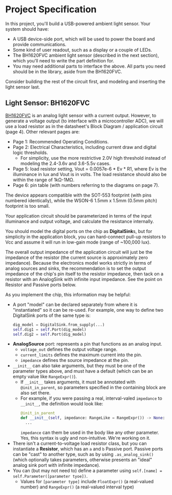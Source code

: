 # Project Specification

In this project, you'll build a USB-powered ambient light sensor.
Your system should have:
- A USB device-side port, which will be used to power the board and provide communications.
- Some kind of user readout, such as a display or a couple of LEDs.
- The BH1620FVC ambient light sensor (described in the next section), which you'll need to write the part definition for.
- You may need additional parts to interface the above.
  All parts you need should be in the library, aside from the BH1620FVC.
  
Consider building the rest of the circuit first, and modeling and inserting the light sensor last.

## Light Sensor: BH1620FVC

[BH1620FVC](http://rohmfs.rohm.com/en/products/databook/datasheet/ic/sensor/light/bh1620fvc-e.pdf) is an analog light sensor with a current output.
However, to generate a voltage output (to interface with a microcontroller ADC), we will use a load resistor as in the datasheet's Block Diagram / application circuit (page 4).
Other relevant pages are:
- Page 1: Recommended Operating Conditions.
- Page 2: Electrical Characteristics, including current draw and digital logic thresholds.
  - For simplicity, use the more restrictive 2.0V high threshold instead of modeling the 2.4-3.6v and 3.6-5.5v cases.
- Page 5: load resistor setting, Vout = 0.0057e-6 * Ev * R1, where Ev is the illuminance in lux and Vout is in volts. The load resistance should also be within the range of 1kΩ-1MΩ.
- Page 6: pin table (with numbers referring to the diagrams on page 7).

The device appears compatible with the SOT-553 footprint (with pins numbered identically), while the WSON-6 1.5mm x 1.5mm (0.5mm pitch) footprint is too small.

Your application circuit should be parameterized in terms of the input illuminance and output voltage, and calculate the resistance internally.

You should model the digital ports on the chip as **DigitalSink**s, but for simplicity in the application block, you can hard-connect pull-up resistors to Vcc and assume it will run in low-gain mode (range of ~100,000 lux).

The overall output impedance of the application circuit will just be the impedance of the resistor (the current source is approximately zero impedance).
Because the electronics model works strictly in terms of analog sources and sinks, the recommendation is to set the output impedance of the chip's pin itself to the resistor impedance, then tack on a resistor with an AnalogSink with infinite input impedance.
See the point on Resistor and Passive ports below.

As you implement the chip, this information may be helpful:
- A port "model" can be declared separately from where it is "instantiated" so it can be re-used.
  For example, one way to define two DigitalSink ports of the same type is:
  ```python
  dig_model = DigitalSink.from_supply(...)
  self.dig1 = self.Port(dig_model)
  self.dig2 = self.Port(dig_model)
  ```
- **AnalogSource** port: represents a pin that functions as an analog input.
  - `voltage_out` defines the output voltage range.
  - `current_limits` defines the maximum current into the pin.
  - `impedance` defines the source impedance at the pin.
- `__init__` can also take arguments, but they must be one of the parameter types above, and must have a default (which can be an empty value like `RangeExpr()`).
  - If `__init__` takes arguments, it must be annotated with `@init_in_parent`, so parameters specified in the containing block are also set there.
  - For example, if you were passing a real, interval-valed `impedance` to `__init__`, the definition would look like:
    ```python
    @init_in_parent
    def __init__(self, impedance: RangeLike = RangeExpr()) -> None:
      ...
    ```
    `impedance` can them be used in the body like any other parameter.
    Yes, this syntax is ugly and non-intuitive. We're working on it.
- There isn't a current-to-voltage load resistor class, but you can instantiate a **Resistor**, which has an `a` and `b` Passive port.
  Passive ports can be "cast" to another type, such as by using `.as_analog_sink()` (which optionally takes parameters, otherwise presents an "ideal" analog sink port with infinite impedance).
- You can (but may not need to) define a parameter using `self.[name] = self.Parameter([parameter tyoe])`.
  - Values for `[parameter type]` include `FloatExpr()` (a real-valued number) and `RangeExpr()` (a real-valued interval type)
  